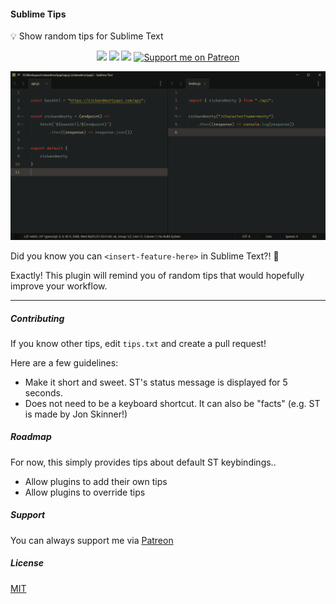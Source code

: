 #### Sublime Tips

💡 Show random tips for Sublime Text

<p align="center">
<a href="https://www.sublimetext.com/">
    <img src="https://img.shields.io/badge/Made%20For-Sublime-ff9800?logo=sublime%20text" /></a>
<a href="https://packagecontrol.io/packages/Tips">
    <img src="https://img.shields.io/packagecontrol/dt/Tips" /></a>
<a href="https://github.com/kapitanluffy/sublime-tips/releases">
    <img src="https://img.shields.io/github/v/tag/kapitanluffy/sublime-Tips?label=release" /></a>
<a href="https://patreon.com/kapitanluffy">
    <img src="https://img.shields.io/endpoint.svg?url=https%3A%2F%2Fshieldsio-patreon.vercel.app%2Fapi%3Fusername%3Dkapitanluffy%26type%3Dpatrons&style=flat" alt="Support me on Patreon" /></a>
</p>

![preview](preview.gif)

Did you know you can `<insert-feature-here>` in Sublime Text?! 🤯

Exactly! This plugin will remind you of random tips that would hopefully improve your workflow.

---

##### Contributing

If you know other tips, edit `tips.txt` and create a pull request!

Here are a few guidelines:

- Make it short and sweet. ST's status message is displayed for 5 seconds.
- Does not need to be a keyboard shortcut. It can also be "facts" (e.g. ST is made by Jon Skinner!)

##### Roadmap

For now, this simply provides tips about default ST keybindings..

- Allow plugins to add their own tips
- Allow plugins to override tips

##### Support

You can always support me via [Patreon](https://www.patreon.com/kapitanluffy)

##### License

[MIT](LICENSE)
